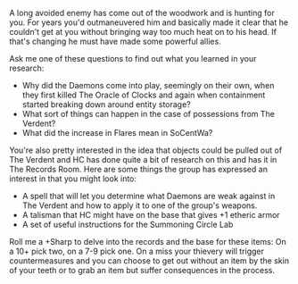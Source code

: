 A long avoided enemy has come out of the woodwork and is hunting for you. For years you'd outmaneuvered him and basically made it clear that he couldn't get at you without bringing way too much heat on to his head. If that's changing he must have made some powerful allies. 

Ask me one of these questions to find out what you learned in your research: 

- Why did the Daemons come into play, seemingly on their own, when they first killed The Oracle of Clocks and again when containment started breaking down around entity storage?
- What sort of things can happen in the case of possessions from The Verdent? 
- What did the increase in Flares mean in SoCentWa? 

You're also pretty interested in the idea that objects could be pulled out of The Verdent and HC has done quite a bit of research on this and has it in The Records Room. Here are some things the group has expressed an interest in that you might look into:

- A spell that will let you determine what Daemons are weak against in The Verdent and how to apply it to one of the group's weapons. 
- A talisman that HC might have on the base that gives +1 etheric armor 
- A set of useful instructions for the Summoning Circle Lab

Roll me a +Sharp to delve into the records and the base for these items: On a 10+ pick two, on a 7-9 pick one. On a miss your thievery will trigger countermeasures and you can choose to get out without an item by the skin of your teeth or to grab an item but suffer consequences in the process. 